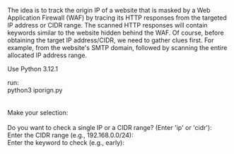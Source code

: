 The idea is to track the origin IP of a website that is masked by a Web Application Firewall (WAF) by tracing its HTTP responses from the targeted IP address or CIDR range. 
The scanned HTTP responses will contain keywords similar to the website hidden behind the WAF. Of course, before obtaining the target IP address/CIDR, we need to gather clues first. 
For example, from the website's SMTP domain, followed by scanning the entire allocated IP address range.

Use Python 3.12.1

run: <br>
python3 iporign.py
<br>
<br><br>
Make your selection: <br> <br>
Do you want to check a single IP or a CIDR range? (Enter 'ip' or 'cidr'): <br>
Enter the CIDR range (e.g., 192.168.0.0/24): <br>
Enter the keyword to check (e.g., early): <br>


